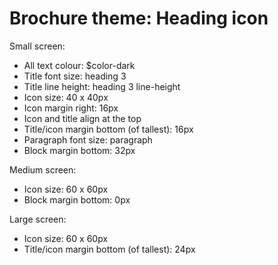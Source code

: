 # Brochure theme: Heading icon

Small screen:
- All text colour: $color-dark
- Title font size: heading 3
- Title line height: heading 3 line-height
- Icon size: 40 x 40px
- Icon margin right: 16px
- Icon and title align at the top
- Title/icon margin bottom (of tallest): 16px
- Paragraph font size: paragraph
- Block margin bottom: 32px

Medium screen:
- Icon size: 60 x 60px
- Block margin bottom: 0px

Large screen:
- Icon size: 60 x 60px
- Title/icon margin bottom (of tallest): 24px
